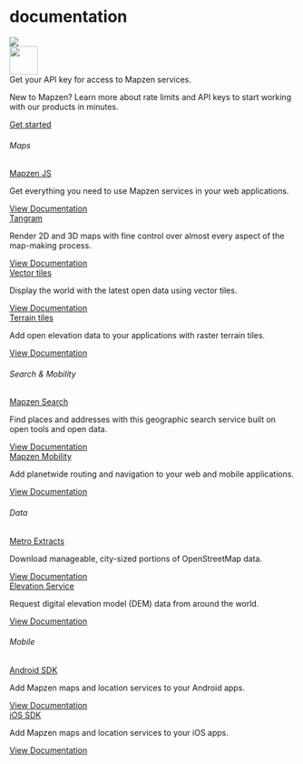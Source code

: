 <div class="container" id="content">
	<div class="row headroom-large footroom-large">
		<div class="col-xs-12 text-center">
			<h1 class="red-text">
				documentation
			</h1>
		</div>
	</div>
	<div class="row">
		<div class="col-xs-12 text-center headroom-extra-large footroom-large">
			<img class="red-compass" src="https://mapzen.com/common/styleguide/images/divider/compass-red.png">
		</div>
	</div>
	<div class="cta-container footroom-large">
		<div class="cta-text">
			<div class="hidden-xs col-sm-2">
				<img width="50px" src="https://mapzen.com/common/styleguide/images/key.svg">
			</div>
			<div class="col-xs-12 col-sm-10">
				Get your API key for access to Mapzen services.
				<p class="cta-paragraph">
					New to Mapzen? Learn more about rate limits and API keys to start working with our products in minutes.
				</p>
			</div>
		</div>
		<div class="cta-btn">
			<a href="http://www.mapzen.com/documentation/overview" class="btn btn-mapzen">Get started</a>
		</div>
	</div>
	<div class="row">
		<div class="col-xs-12 footroom-large">
			<h6 class="category-title">
				Maps
			</h6>
			<div class="category-info-container first">
				<div class="category-info">
					<a class="docs-title" href="mapzen-js/">Mapzen JS</a>
					<p class="excerpt">
						Get everything you need to use Mapzen services in your web applications.
					</p>
				</div>
				<div class="read-more">
					<a class="btn btn-default btn-transparent" href="mapzen-js/"> View Documentation </a>
				</div>
			</div>
			<div class="category-info-container">
				<div class="category-info">
					<a class="docs-title" href="tangram/">Tangram</a>
					<p class="excerpt">
						Render 2D and 3D maps with fine control over almost every aspect of the map-making process.
					</p>
				</div>
				<div class="read-more">
					<a class="btn btn-default btn-transparent" href="tangram/"> View Documentation </a>
				</div>
			</div>
			<div class="category-info-container">
				<div class="category-info">
					<a class="docs-title" href="vector-tiles/">Vector tiles</a>
					<p class="excerpt">
						Display the world with the latest open data using vector tiles.
					</p>
				</div>
				<div class="read-more">
					<a class="btn btn-default btn-transparent" href="vector-tiles/"> View Documentation </a>
				</div>
			</div>
			<div class="category-info-container">
				<div class="category-info">
					<a class="docs-title" href="terrain-tiles/">Terrain tiles</a>
					<p class="excerpt">
						Add open elevation data to your applications with raster terrain tiles.
					</p>
				</div>
				<div class="read-more">
					<a class="btn btn-default btn-transparent" href="terrain-tiles/"> View Documentation </a>
				</div>
			</div>
		</div>
		<div class="col-xs-12 footroom-large">
			<h6 class="category-title">
				Search & Mobility
			</h6>
			<div class="category-info-container first">
				<div class="category-info">
					<a class="docs-title" href="search/">Mapzen Search</a>
					<p class="excerpt">
						Find places and addresses with this geographic search service built on open tools and open data.
					</p>
				</div>
				<div class="read-more">
					<a class="btn btn-default btn-transparent" href="search/"> View Documentation </a>
				</div>
			</div>
			<div class="category-info-container">
				<div class="category-info">
					<a class="docs-title" href="mobility/">Mapzen Mobility</a>
					<p class="excerpt">
						Add planetwide routing and navigation to your web and mobile applications.
					</p>
				</div>
				<div class="read-more">
					<a class="btn btn-default btn-transparent" href="mobility/"> View Documentation </a>
				</div>
			</div>
		</div>
		<div class="col-xs-12 footroom-large">
			<h6 class="category-title">
				Data
			</h6>
			<div class="category-info-container first">
				<div class="category-info">
					<a class="docs-title" href="metro-extracts/">Metro Extracts</a>
					<p class="excerpt">
						Download manageable, city-sized portions of OpenStreetMap data.
					</p>
				</div>
				<div class="read-more">
					<a class="btn btn-default btn-transparent" href="metro-extracts/"> View Documentation </a>
				</div>
			</div>
			<div class="category-info-container">
				<div class="category-info">
					<a class="docs-title" href="elevation/">Elevation Service</a>
					<p class="excerpt">
						Request digital elevation model (DEM) data from around the world.
					</p>
				</div>
				<div class="read-more">
					<a class="btn btn-default btn-transparent" href="elevation/"> View Documentation </a>
				</div>
			</div>
		</div>
		<div class="col-xs-12 footroom-large">
			<h6 class="category-title">
				Mobile
			</h6>
			<div class="category-info-container first">
				<div class="category-info">
					<a class="docs-title" href="android/">Android SDK</a>
					<p class="excerpt">
						Add Mapzen maps and location services to your Android apps.
					</p>
				</div>
				<div class="read-more">
					<a class="btn btn-default btn-transparent" href="android/"> View Documentation </a>
				</div>
			</div>
				<div class="category-info-container">
					<div class="category-info">
						<a class="docs-title" href="ios/">iOS SDK</a>
						<p class="excerpt">
							Add Mapzen maps and location services to your iOS apps.
						</p>
					</div>
					<div class="read-more">
						<a class="btn btn-default btn-transparent" href="ios/"> View Documentation </a>
					</div>
				</div>
			</div>
</div>
